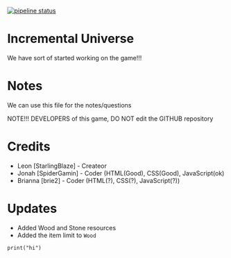 [![pipeline status](https://gitlab.com/SpiderGamin/Incremental-Universe/badges/master/pipeline.svg)](https://gitlab.com/SpiderGamin/Incremental-Universe/commits/master)
# Incremental Universe
We have sort of started working on the game!!!

# Notes
We can use this file for the notes/questions

NOTE!!! DEVELOPERS of this game, DO NOT edit the GITHUB repository

# Credits
* Leon [StarlingBlaze] - Createor
* Jonah [SpiderGamin] - Coder (HTML(Good), CSS(Good), JavaScript(ok)
* Brianna [brie2] - Coder (HTML(?), CSS(?), JavaScript(?))

# Updates
* Added Wood and Stone resources
* Added the item limit to `Wood`

```apache2
print("hi")
```